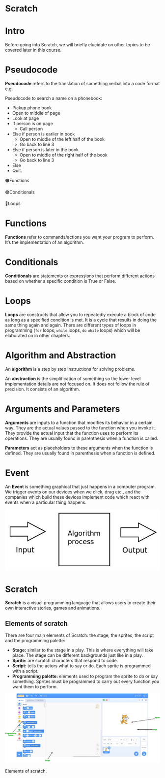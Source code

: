 # Scratch

# Intro

Before going into Scratch, we will briefly elucidate on other topics to be covered later in this course.

# Pseudocode

**Pseudocode** refers to the translation of something verbal into a code format e.g.

Pseudocode to search a name on a phonebook:

- Pickup phone book
- Open to middle of page
- Look at page
- If person is on page
    - Call person
- Else if person is earlier in book
    - Open to middle of the left half of the book
    - Go back to line 3
- Else if person is later in the book
    - Open to middle of the right half of the book
    - Go back to line 3
- Else
- Quit.

🟠Functions

🟢Conditionals

🔵Loops

# Functions

**Functions** refer to commands/actions you want your program to perform. It’s the implementation of an algorithm.

# Conditionals

**Conditionals** are statements or expressions that perform different actions based on whether a specific condition is True or False. 

# Loops

**Loops** are constructs that allow you to repeatedly execute a block of code as long as a specified condition is met. It is a cycle that results in doing the same thing again and again.  There are different types of loops in programming (`for` loops, `while` loops, `do` `while` loops) which will be elaborated on in other chapters.

# Algorithm and Abstraction

An **algorithm** is a step by step instructions for solving problems.

An **abstraction** is the simplification of something so the lower level implementation details are not focused on. It does not follow the rule of precision. It consists of an algorithm.

# Arguments and Parameters

**Arguments** are inputs to a function that modifies its behavior in a certain way. They are the actual values passed to the function when you invoke it. They provide the actual input that the function uses to perform its operations. They are usually found in parenthesis when a function is called.

**Parameters** act as placeholders to these arguments when the function is defined. They are usually found in parenthesis when a function is defined.

# Event

An **Event** is something graphical that just happens in a computer program. We trigger events on our devices when we click, drag etc., and the companies which build these devices implement code which react with events when a particular thing happens.

![Input, Alg, Output.jpeg](Scratch%2059a65bdda4fd4e6c80c3237c5eafd37e/Input_Alg_Output.jpeg)

# Scratch

**Scratch** is a visual programming language that allows users to create their own interactive stories, games and animations.

## Elements of scratch

There are four main elements of Scratch: the stage, the sprites, the script and the programming palette:

- **Stage:** similar to the stage in a play. This is where everything will take place. The stage can be different backgrounds just like in a play.
- **Sprite:** are scratch characters that respond to code.
- **Script:** tells the actors what to say or do. Each sprite is programmed with a script.
- **Programming palette:** elements used to program the sprite to do or say something. Sprites
must be programmed to carry out every function you want them to perform.

![Elements of scratch.](Scratch%2059a65bdda4fd4e6c80c3237c5eafd37e/elementsofscratch.jpg)

Elements of scratch.